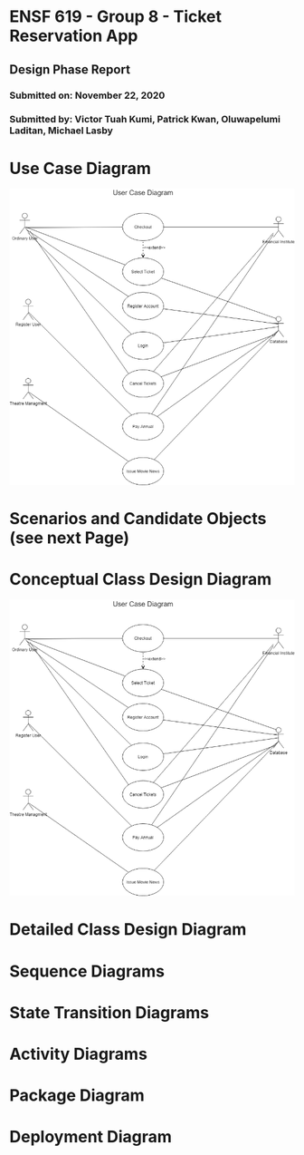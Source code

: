 # ENSF 619 - Group 8 - Ticket Reservation App
## Design Phase Report
### Submitted on: November 22, 2020
### Submitted by: Victor Tuah Kumi, Patrick Kwan, Oluwapelumi Laditan, Michael Lasby

# Use Case Diagram
![Use case diagram](./UseCaseDiagram/UseCaseDiagram.png)
<div style="page-break-after: always;"></div>

# Scenarios and Candidate Objects (see next Page)

<div style="page-break-after: always;"></div>

# Conceptual Class Design Diagram
![Conceptual Class Diagram](UseCaseDiagram.png)


<div style="page-break-after: always;"></div>

# Detailed Class Design Diagram

<div style="page-break-after: always;"></div>

# Sequence Diagrams

<div style="page-break-after: always;"></div>

# State Transition Diagrams

<div style="page-break-after: always;"></div>

# Activity Diagrams

<div style="page-break-after: always;"></div>

# Package Diagram

<div style="page-break-after: always;"></div>

# Deployment Diagram




